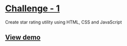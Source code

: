 # [Challenge - 1](https://github.com/sunnypuri/dom-challenge-problems/tree/master/challenge-1)

Create star rating utility using HTML, CSS and JavaScript

## [View demo](https://codepen.io/kmrakash/pen/RwrBwBY)
